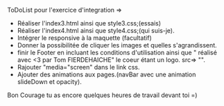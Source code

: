  ToDoList pour l'exercice d'integration =>
 
  - Réaliser l'index3.html ainsi que style3.css;(essais)
  - Réaliser l'index4.html ainsi que style4.css;(qui suis-je).
  - Intégrer le responsive à la maquette (facultatif)
  - Donner la possibilitée de cliquer les images et quelles s'agrandissent.
  - finir le Footer en incluant les conditions d'utilisation ainsi que " réalisé avec <3 par Tom FIERDEHAICHE" le coeur étant un logo.
  src=> "<i class="fa fa-heart" aria-hidden="true"></i>".
  - Rajouter "media="screen" dans le link css.
  - Ajouter des animations aux pages.(navBar avec une animation slideDown et opacity).
  
  
  
  
  Bon Courage tu as encore quelques heures de travail devant toi =)
  
  
